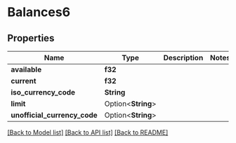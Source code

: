 # Balances6

## Properties

Name | Type | Description | Notes
------------ | ------------- | ------------- | -------------
**available** | **f32** |  | 
**current** | **f32** |  | 
**iso_currency_code** | **String** |  | 
**limit** | Option<**String**> |  | 
**unofficial_currency_code** | Option<**String**> |  | 

[[Back to Model list]](../README.md#documentation-for-models) [[Back to API list]](../README.md#documentation-for-api-endpoints) [[Back to README]](../README.md)


